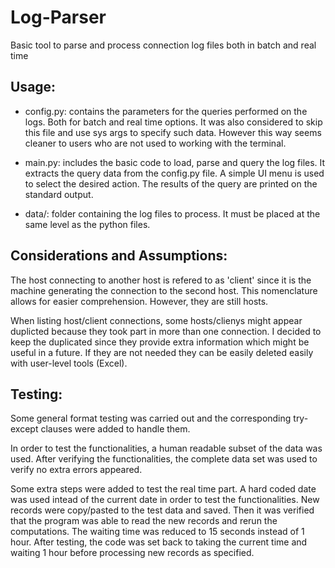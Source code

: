 # Log-Parser
Basic tool to parse and process connection log files both in batch and real time

## Usage:

- config.py: contains the parameters for the queries performed on the logs. Both for batch and real time options. It was also considered to skip this file and use sys args to specify such data. However this way seems cleaner to users who are not used to working with the terminal.

- main.py: includes the basic code to load, parse and query the log files. It extracts the query data from the config.py file. A simple UI menu is used to select the desired action. The results of the query are printed on the standard output.

- data/: folder containing the log files to process. It must be placed at the same level as the python files.

## Considerations and Assumptions:

The host connecting to another host is refered to as 'client' since it is the machine generating the connection to the second host. This nomenclature allows for easier comprehension. However, they are still hosts.

When listing host/client connections, some hosts/clienys might appear duplicted because they took part in more than one connection. I decided to keep the duplicated since they provide extra information which might be useful in a future. If they are not needed they can be easily deleted easily with user-level tools (Excel).

## Testing:

Some general format testing was carried out and the corresponding try-except clauses were added to handle them. 

In order to test the functionalities, a human readable subset of the data was used. After verifying the functionalities, the complete data set was used to verify no extra errors appeared.

Some extra steps were added to test the real time part. A hard coded date was used intead of the current date in order to test the functionalities. New records were copy/pasted to the test data and saved. Then it was verified that the program was able to read the new records and rerun the computations. The waiting time was reduced to 15 seconds instead of 1 hour. After testing, the code was set back to taking the current time and waiting 1 hour before processing new records as specified.
